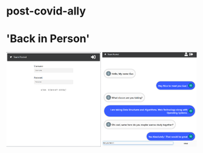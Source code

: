 # post-covid-ally
# 'Back in Person'

<img src="./intro.png" alt="intro" width="250" height="250">
<img src="./chat.png" alt="chat" width="250" height="250">
